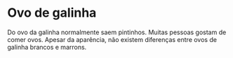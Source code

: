 # Ovo de galinha

Do ovo da galinha normalmente saem pintinhos. Muitas pessoas gostam de comer
ovos. Apesar da aparência, não existem diferenças entre ovos de galinha brancos
e marrons.
